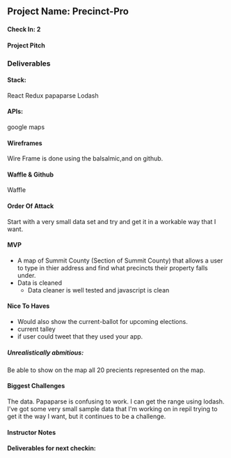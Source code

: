 ## Project Name: Precinct-Pro

#### Check In: 2

#### Project Pitch

### Deliverables

#### Stack:
React 
Redux
papaparse 
Lodash

#### APIs:
google maps

#### Wireframes
Wire Frame is done using the balsalmic,and on github.

#### Waffle & Github
Waffle

#### Order Of Attack
Start with a very small data set and try and get it in a workable way that I want.

#### MVP
- A map of Summit County (Section of Summit County) that allows a user to type in thier address and find what precincts their property falls under.
- Data is cleaned 
  - Data cleaner is well tested and javascript is clean 


#### Nice To Haves
- Would also show the current-ballot for upcoming elections.
- current talley 
- if user could tweet that they used your app. 

##### Unrealistically abmitious:
Be able to show on the map all 20 precients represented on the map.

#### Biggest Challenges
The data. Papaparse is confusing to work. I can get the range using lodash. I've got some very small sample data that I'm working on in repil trying to get it the way I want, but it continues to be a challenge.

#### Instructor Notes


#### Deliverables for next checkin:

